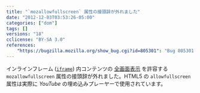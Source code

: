 ```yaml
---
title: "`mozallowfullscreen` 属性の接頭辞が外れました"
date: "2012-12-03T03:53:26-05:00"
categories: ["dom"]
tags: []
versions: "18"
cclicense: "BY-SA 3.0"
references:
    "https://bugzilla.mozilla.org/show_bug.cgi?id=805301": "Bug 805301 – Rename mozallowfullscreen to allowfullscreen"
---
```

インラインフレーム ([`iframe`](https://developer.mozilla.org/ja/docs/HTML/Element/iframe)) 内コンテンツの [全画面表示](https://developer.mozilla.org/ja/docs/DOM/Using_fullscreen_mode) を許容する `mozallowfullscreen` 属性の接頭辞が外れました。HTML5 の `allowfullscreen` 属性は実際に *YouTube* の埋め込みプレーヤーで使用されています。
